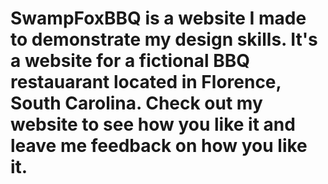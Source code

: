 # SwampFoxBBQ is a website I made to demonstrate my design skills. It's a website for a fictional BBQ restauarant located in Florence, South Carolina. Check out my website to see how you like it and leave me feedback on how you like it.
